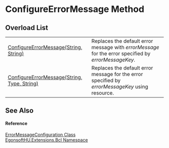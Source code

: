 # ConfigureErrorMessage Method


## Overload List
<table>
<tr>
<td><a href="M_EgonsoftHU_Extensions_Bcl_ErrorMessageConfiguration_ConfigureErrorMessage.md">ConfigureErrorMessage(String, String)</a></td>
<td>Replaces the default error message with <em>errorMessage</em> for the error specified by <em>errorMessageKey</em>.</td></tr>
<tr>
<td><a href="M_EgonsoftHU_Extensions_Bcl_ErrorMessageConfiguration_ConfigureErrorMessage_1.md">ConfigureErrorMessage(String, Type, String)</a></td>
<td>Replaces the default error message for the error specified by <em>errorMessageKey</em> using resource.</td></tr>
</table>

## See Also


#### Reference
<a href="T_EgonsoftHU_Extensions_Bcl_ErrorMessageConfiguration.md">ErrorMessageConfiguration Class</a>  
<a href="N_EgonsoftHU_Extensions_Bcl.md">EgonsoftHU.Extensions.Bcl Namespace</a>  
